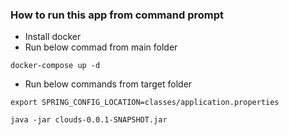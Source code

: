 ### How to run this app from command prompt
- Install docker
- Run below commad from main folder
```
docker-compose up -d
```

  
- Run below commands from target folder
```
export SPRING_CONFIG_LOCATION=classes/application.properties

java -jar clouds-0.0.1-SNAPSHOT.jar
```
